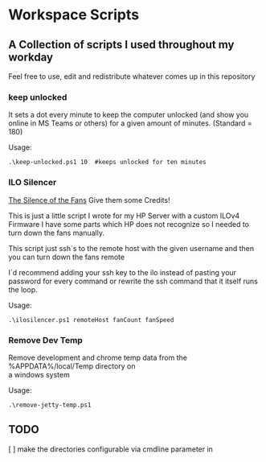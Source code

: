 # Workspace Scripts
## A Collection of scripts I used throughout my workday 
Feel free to use, edit and redistribute whatever comes up in this repository

### keep unlocked 
It sets a dot every minute to keep the computer unlocked (and show you online in MS Teams or others) for a given amount of minutes.
(Standard = 180)  

Usage:  
```dosbatch
.\keep-unlocked.ps1 10  #keeps unlocked for ten minutes 
```

### ILO Silencer
[The Silence of the Fans](https://www.reddit.com/r/homelab/comments/hix44v/silence_of_the_fans_pt_2_hp_ilo_4_273_now_with/)
Give them some Credits!


This is just a little script I wrote for my HP Server with a custom ILOv4 Firmware 
I have some parts which HP does not recognize so I needed to turn down the fans manually.

This script just ssh´s to the remote host with the given username and then you can turn down the fans remote

I´d recommend adding your ssh key to the ilo instead of pasting your password for every command or rewrite the ssh command that it itself runs the loop. 

Usage:  
```dosbatch
.\ilosilencer.ps1 remoteHost fanCount fanSpeed
``` 

### Remove Dev Temp
Remove development and chrome temp data from the %APPDATA%/local/Temp directory on  
a windows system


Usage:  
```dosbatch
.\remove-jetty-temp.ps1
```


## TODO

[ ] make the directories configurable via cmdline parameter in  
